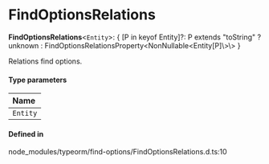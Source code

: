 # FindOptionsRelations

 **FindOptionsRelations**<`Entity`\>: { [P in keyof Entity]?: P extends "toString" ? unknown : FindOptionsRelationsProperty<NonNullable<Entity[P]\\>\\> }

Relations find options.

#### Type parameters

| Name |
| :------ |
| `Entity` | `object` |

#### Defined in

node_modules/typeorm/find-options/FindOptionsRelations.d.ts:10
